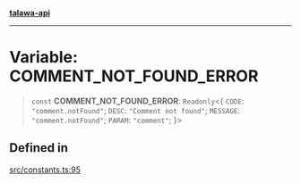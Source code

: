 [**talawa-api**](../../README.md)

***

# Variable: COMMENT\_NOT\_FOUND\_ERROR

> `const` **COMMENT\_NOT\_FOUND\_ERROR**: `Readonly`\<\{ `CODE`: `"comment.notFound"`; `DESC`: `"Comment not found"`; `MESSAGE`: `"comment.notFound"`; `PARAM`: `"comment"`; \}\>

## Defined in

[src/constants.ts:95](https://github.com/Suyash878/talawa-api/blob/095e6964ce2a06c1c30d1acf81b6162203f1db91/src/constants.ts#L95)
